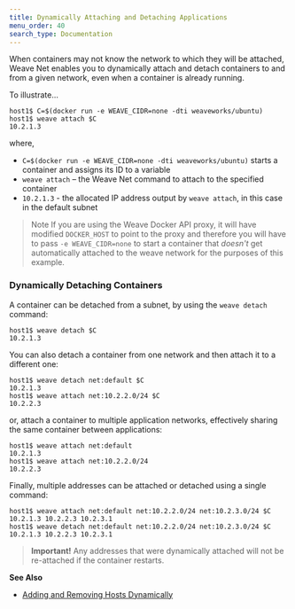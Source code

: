 ```yaml
---
title: Dynamically Attaching and Detaching Applications
menu_order: 40
search_type: Documentation
---
```



When containers may not know the network to which they will be attached, Weave Net enables you to dynamically attach and detach containers to and from a given network, even when a container is already running. 

To illustrate...

    host1$ C=$(docker run -e WEAVE_CIDR=none -dti weaveworks/ubuntu)
    host1$ weave attach $C
    10.2.1.3

where,

 *  `C=$(docker run -e WEAVE_CIDR=none -dti weaveworks/ubuntu)` starts a container and assigns its ID to a variable
 *  `weave attach` – the Weave Net command to attach to the specified container
 *  `10.2.1.3` - the allocated IP address output by `weave attach`, in this case in the default subnet

>Note If you are using the Weave Docker API proxy, it will have modified `DOCKER_HOST` to point to the proxy and therefore you will have to pass `-e WEAVE_CIDR=none` to start a container that _doesn't_ get automatically attached to the weave network for the purposes of this example.

### Dynamically Detaching Containers

A container can be detached from a subnet, by using the `weave detach` command:

    host1$ weave detach $C
    10.2.1.3

You can also detach a container from one network and then attach it to a different one:

    host1$ weave detach net:default $C
    10.2.1.3
    host1$ weave attach net:10.2.2.0/24 $C
    10.2.2.3

or, attach a container to multiple application networks, effectively sharing the same container between applications:

    host1$ weave attach net:default
    10.2.1.3
    host1$ weave attach net:10.2.2.0/24
    10.2.2.3

Finally, multiple addresses can be attached or detached using a single command:

    host1$ weave attach net:default net:10.2.2.0/24 net:10.2.3.0/24 $C
    10.2.1.3 10.2.2.3 10.2.3.1
    host1$ weave detach net:default net:10.2.2.0/24 net:10.2.3.0/24 $C
    10.2.1.3 10.2.2.3 10.2.3.1

>**Important!** Any addresses that were dynamically attached will not be re-attached if the container restarts.

**See Also**

 * [Adding and Removing Hosts Dynamically](/site/using-weave/finding-adding-hosts-dynamically.md)
